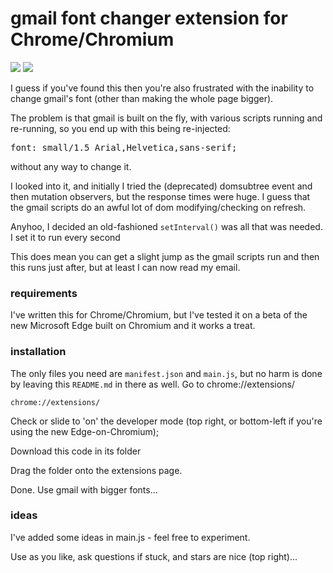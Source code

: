# gmail font changer extension for Chrome/Chromium

![](https://img.shields.io/badge/licence-free-green.svg) ![](https://img.shields.io/badge/frameworks-none-green.svg)

I guess if you've found this then you're also frustrated with the inability to change gmail's font (other than making the whole page bigger).

The problem is that gmail is built on the fly, with various scripts running and re-running, so you end up with this being re-injected:

<pre>font: small/1.5 Arial,Helvetica,sans-serif;</pre>

without any way to change it.

I looked into it, and initially I tried the (deprecated) domsubtree event and then mutation observers, but the response times were huge. I guess that the gmail scripts do an awful lot of dom modifying/checking on refresh.

Anyhoo, I decided an old-fashioned `setInterval()` was all that was needed. I set it to run every second

This does mean you can get a slight jump as the gmail scripts run and then this runs just after, but at least I can now read my email.

### requirements

I've written this for Chrome/Chromium, but I've tested it on a beta of the new Microsoft Edge built on Chromium and it works a treat.

### installation

The only files you need are `manifest.json` and `main.js`, but no harm is done by leaving this `README.md` in there as well.
Go to chrome://extensions/

`chrome://extensions/`

Check or slide to 'on' the developer mode (top right, or bottom-left if you're using the new Edge-on-Chromium);

Download this code in its folder

Drag the folder onto the extensions page.

Done. Use gmail with bigger fonts...

### ideas

I've added some ideas in main.js - feel free to experiment.

Use as you like, ask questions if stuck, and stars are nice (top right)...